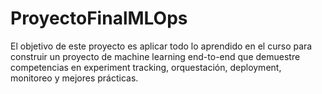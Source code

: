 # ProyectoFinalMLOps
El objetivo de este proyecto es aplicar todo lo aprendido en el curso para construir un proyecto de machine learning end-to-end que demuestre competencias en experiment tracking, orquestación, deployment, monitoreo y mejores prácticas.
